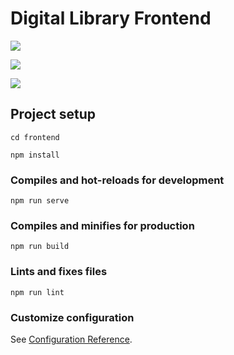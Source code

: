 # Digital Library Frontend

![](https://i.imgur.com/Xo0Mowx.png)

![](https://i.imgur.com/9iFlYUe.png)

![](https://i.imgur.com/6p2QNwQ.png)


## Project setup
```
cd frontend
```

```
npm install
```

### Compiles and hot-reloads for development
```
npm run serve
```

### Compiles and minifies for production
```
npm run build
```

### Lints and fixes files
```
npm run lint
```

### Customize configuration
See [Configuration Reference](https://cli.vuejs.org/config/).
